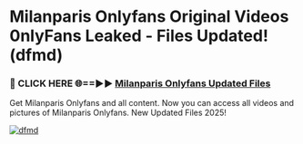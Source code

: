 # Milanparis Onlyfans Original Videos 0nlyFans Leaked - Files Updated! (dfmd)

<h3>🔴 CLICK HERE 🌐==►► <a href="https://tinyurl.com/2m67pmp6" rel="nofollow">Milanparis Onlyfans Updated Files</a></h3>

Get Milanparis Onlyfans and all content. Now you can access all videos and pictures of Milanparis Onlyfans. New Updated Files 2025!

[![dfmd](https://i.imgur.com/H4QAA4z.gif)](https://tinyurl.com/2m67pmp6)